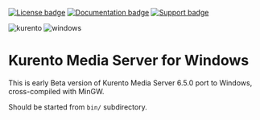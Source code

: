 [![License badge](https://img.shields.io/badge/license-Apache2-orange.svg)](http://www.apache.org/licenses/LICENSE-2.0)
[![Documentation badge](https://readthedocs.org/projects/fiware-orion/badge/?version=latest)](http://doc-kurento.readthedocs.org/en/latest/)
[![Support badge]( https://img.shields.io/badge/support-sof-yellowgreen.svg)](http://stackoverflow.com/questions/tagged/kurento)

![kurento](https://camo.githubusercontent.com/badfdbefe51b324604b0fd316967579a682d9191/68747470733a2f2f7365637572652e67726176617461722e636f6d2f6176617461722f32316132613132633536623261393163383931386435373739663137373862663f733d313230)
![windows](https://pp.vk.me/c631426/v631426037/19fbc/b38wURkcnMY.jpg)
# Kurento Media Server for Windows

This is early Beta version of Kurento Media Server 6.5.0 port to Windows, cross-compiled with MinGW.

Should be started from `bin/` subdirectory.
